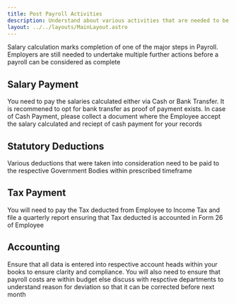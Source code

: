 ```yaml
---
title: Post Payroll Activities
description: Understand about various activities that are needed to be undertaken after Salary Payment
layout: ../../layouts/MainLayout.astro
---
```


Salary calculation marks completion of one of the major steps in Payroll. Employers are still needed to undertake multiple further actions before a payroll can be considered as complete

## Salary Payment
You need to pay the salaries calculated either via Cash or Bank Transfer. It is recommened to opt for bank transfer as proof of payment exists. In case of Cash Payment, please collect a document where the Employee accept the salary calculated and reciept of cash payment for your records

## Statutory Deductions

Various deductions that were taken into consideration need to be paid to the respective Government Bodies within prescribed timeframe

## Tax Payment
You will need to pay the Tax deducted from Employee to Income Tax and file a quarterly report ensuring that Tax deducted is accounted in Form 26 of Employee 

## Accounting

Ensure that all data is entered into respective account heads within your books to ensure clarity and compliance. You will also need to ensure that payroll costs are within budget else discuss with respctive departments to understand reason for deviation so that it can be corrected before next month 

